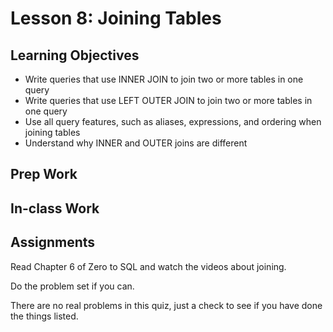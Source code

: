 # Lesson 8: Joining Tables

## Learning Objectives
* Write queries that use INNER JOIN to join two or more tables in one query
* Write queries that use LEFT OUTER JOIN to join two or more tables in one query
* Use all query features, such as aliases, expressions, and ordering when joining tables
* Understand why INNER and OUTER joins are different

## Prep Work

## In-class Work

## Assignments
Read Chapter 6 of Zero to SQL and watch the videos about joining.

Do the problem set if you can.

There are no real problems in this quiz, just a check to see if you have done the things listed.
